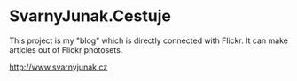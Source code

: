 # SvarnyJunak.Cestuje
This project is my "blog" which is directly connected with Flickr. It can make articles out of Flickr photosets.

http://www.svarnyjunak.cz
